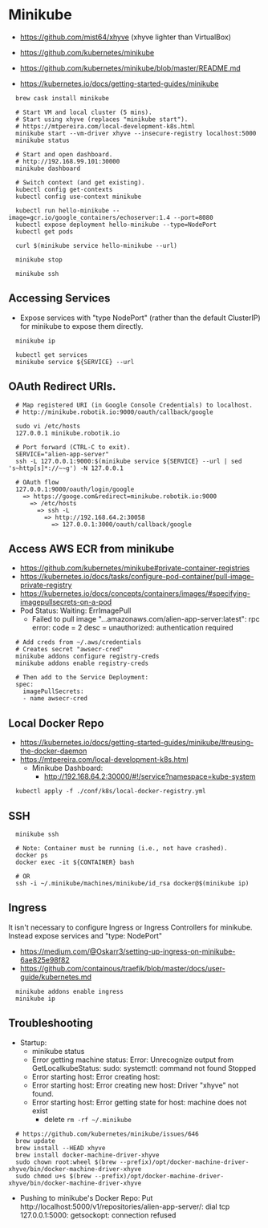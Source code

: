 # Minikube

- https://github.com/mist64/xhyve (xhyve lighter than VirtualBox)

- https://github.com/kubernetes/minikube
- https://github.com/kubernetes/minikube/blob/master/README.md
- https://kubernetes.io/docs/getting-started-guides/minikube

~~~~
  brew cask install minikube

  # Start VM and local cluster (5 mins).
  # Start using xhyve (replaces "minikube start").
  # https://mtpereira.com/local-development-k8s.html
  minikube start --vm-driver xhyve --insecure-registry localhost:5000
  minikube status
  
  # Start and open dashboard.
  # http://192.168.99.101:30000
  minikube dashboard

  # Switch context (and get existing).
  kubectl config get-contexts
  kubectl config use-context minikube

  kubectl run hello-minikube --image=gcr.io/google_containers/echoserver:1.4 --port=8080
  kubectl expose deployment hello-minikube --type=NodePort
  kubectl get pods

  curl $(minikube service hello-minikube --url)

  minikube stop
  
  minikube ssh
~~~~

## Accessing Services

- Expose services with "type NodePort" (rather than the default ClusterIP) for minikube to expose them directly.

~~~~
  minikube ip

  kubectl get services
  minikube service ${SERVICE} --url
~~~~

## OAuth Redirect URIs.

~~~~
  # Map registered URI (in Google Console Credentials) to localhost.
  # http://minikube.robotik.io:9000/oauth/callback/google

  sudo vi /etc/hosts
  127.0.0.1 minikube.robotik.io
  
  # Port forward (CTRL-C to exit).
  SERVICE="alien-app-server"
  ssh -L 127.0.0.1:9000:$(minikube service ${SERVICE} --url | sed 's~http[s]*://~~g') -N 127.0.0.1
  
  # OAuth flow
  127.0.0.1:9000/oauth/login/google
    => https://googe.com&redirect=minikube.robotik.io:9000 
      => /etc/hosts 
        => ssh -L
          => http://192.168.64.2:30058
            => 127.0.0.1:3000/oauth/callback/google
~~~~

## Access AWS ECR from minikube

- https://github.com/kubernetes/minikube#private-container-registries
- https://kubernetes.io/docs/tasks/configure-pod-container/pull-image-private-registry
- https://kubernetes.io/docs/concepts/containers/images/#specifying-imagepullsecrets-on-a-pod
- Pod Status: Waiting: ErrImagePull
  - Failed to pull image "...amazonaws.com/alien-app-server:latest": rpc error: code = 2 desc = unauthorized: authentication required
 
~~~~
  # Add creds from ~/.aws/credentials
  # Creates secret "awsecr-cred"
  minikube addons configure registry-creds
  minikube addons enable registry-creds
  
  # Then add to the Service Deployment:
  spec:
    imagePullSecrets:
    - name awsecr-cred
~~~~

## Local Docker Repo

- https://kubernetes.io/docs/getting-started-guides/minikube/#reusing-the-docker-daemon
- https://mtpereira.com/local-development-k8s.html
  - Minikube Dashboard:
    - http://192.168.64.2:30000/#!/service?namespace=kube-system

~~~~
  kubectl apply -f ./conf/k8s/local-docker-registry.yml
~~~~
 
## SSH 

~~~~
  minikube ssh
  
  # Note: Container must be running (i.e., not have crashed).
  docker ps
  docker exec -it ${CONTAINER} bash
  
  # OR  
  ssh -i ~/.minikube/machines/minikube/id_rsa docker@$(minikube ip)
~~~~ 

## Ingress

It isn't necessary to configure Ingress or Ingress Controllers for minikube.
Instead expose services and "type: NodePort"

- https://medium.com/@Oskarr3/setting-up-ingress-on-minikube-6ae825e98f82
- https://github.com/containous/traefik/blob/master/docs/user-guide/kubernetes.md

~~~~
  minikube addons enable ingress
  minikube ip
~~~~

## Troubleshooting

* Startup:
  - minikube status
  - Error getting machine status: Error: Unrecognize output from GetLocalkubeStatus: sudo: systemctl: command not found Stopped
  - Error starting host:  Error creating host:
  - Error starting host:  Error creating new host: Driver "xhyve" not found.
  - Error starting host:  Error getting state for host: machine does not exist
    - delete `rm -rf ~/.minikube`

~~~~
  # https://github.com/kubernetes/minikube/issues/646
  brew update
  brew install --HEAD xhyve
  brew install docker-machine-driver-xhyve
  sudo chown root:wheel $(brew --prefix)/opt/docker-machine-driver-xhyve/bin/docker-machine-driver-xhyve
  sudo chmod u+s $(brew --prefix)/opt/docker-machine-driver-xhyve/bin/docker-machine-driver-xhyve
~~~~

* Pushing to minikube's Docker Repo:
  Put http://localhost:5000/v1/repositories/alien-app-server/: dial tcp 127.0.0.1:5000: getsockopt: connection refused

